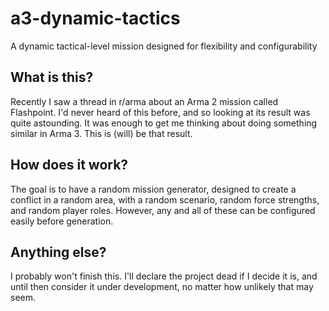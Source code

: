 # a3-dynamic-tactics
A dynamic tactical-level mission designed for flexibility and configurability

## What is this?
Recently I saw a thread in r/arma about an Arma 2 mission called Flashpoint. I'd never heard of this before, and so looking at its result was quite astounding. It was enough to get me thinking about doing something similar in Arma 3. This is (will) be that result.

## How does it work?
The goal is to have a random mission generator, designed to create a conflict in a random area, with a random scenario, random force strengths, and random player roles. However, any and all of these can be configured easily before generation.

## Anything else?
I probably won't finish this. I'll declare the project dead if I decide it is, and until then consider it under development, no matter how unlikely that may seem.
